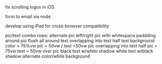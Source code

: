 

fix scrolling logos in iOS

form to email via node

develop using iPad for cross-browser compatibility

pic/text combo rows:
alternate pic left/right
pic with whitespace paddding around
pic flush all around
text overlapping into text half
    text background color = 75%vw
    pic = 50vw / text =50vw
pic overlapping into text half
    pic = 75vw
    text = 50vw over pic
    black text w/white shadow
    white text w/black shadow
    alternate color/white background

